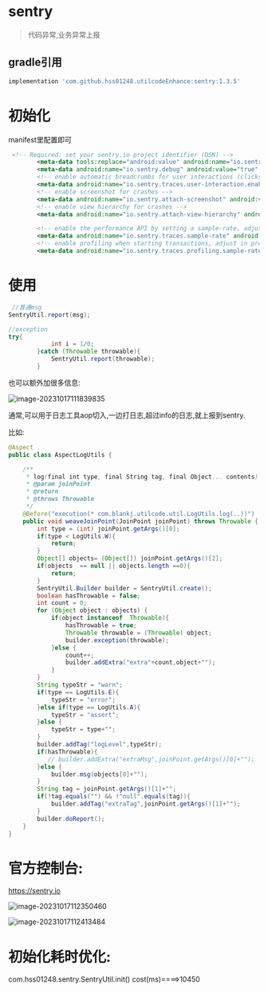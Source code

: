 # sentry 

> 代码异常,业务异常上报

## gradle引用

```groovy
implementation 'com.github.hss01248.utilcodeEnhance:sentry:1.3.5'
```



# 初始化

manifest里配置即可

```xml
 <!-- Required: set your sentry.io project identifier (DSN) -->
        <meta-data tools:replace="android:value" android:name="io.sentry.dsn" android:value="https://xxxx@yyyy.ingest.sentry.io/67777" />
        <meta-data android:name="io.sentry.debug" android:value="true" />
        <!-- enable automatic breadcrumbs for user interactions (clicks, swipes, scrolls) -->
        <meta-data android:name="io.sentry.traces.user-interaction.enable" android:value="true" />
        <!-- enable screenshot for crashes -->
        <meta-data android:name="io.sentry.attach-screenshot" android:value="true" />
        <!-- enable view hierarchy for crashes -->
        <meta-data android:name="io.sentry.attach-view-hierarchy" android:value="true" />

        <!-- enable the performance API by setting a sample-rate, adjust in production env -->
        <meta-data android:name="io.sentry.traces.sample-rate" android:value="1.0" />
        <!-- enable profiling when starting transactions, adjust in production env -->
        <meta-data android:name="io.sentry.traces.profiling.sample-rate" android:value="1.0" />
```



# 使用

```java
 //普通msg
SentryUtil.report(msg);

//exception
try{
            int i = 1/0;
        }catch (Throwable throwable){
            SentryUtil.report(throwable);
        }
```

也可以额外加很多信息:

![image-20231017111839835](https://cdn.jsdelivr.net/gh/shuiniuhss/myimages@main/imagemac3/image-20231017111839835.png)

通常,可以用于日志工具aop切入,一边打日志,超过info的日志,就上报到sentry.

比如:

```java
@Aspect
public class AspectLogUtils {

    /**
     * log(final int type, final String tag, final Object... contents)
     * @param joinPoint
     * @return
     * @throws Throwable
     */
    @Before("execution(* com.blankj.utilcode.util.LogUtils.log(..))")
    public void weaveJoinPoint(JoinPoint joinPoint) throws Throwable {
        int type = (int) joinPoint.getArgs()[0];
        if(type < LogUtils.W){
            return;
        }
        Object[] objects= (Object[]) joinPoint.getArgs()[2];
        if(objects  == null || objects.length ==0){
            return;
        }
        SentryUtil.Builder builder = SentryUtil.create();
        boolean hasThrowable = false;
        int count = 0;
        for (Object object : objects) {
            if(object instanceof  Throwable){
                hasThrowable = true;
                Throwable throwable = (Throwable) object;
                builder.exception(throwable);
            }else {
                count++;
                builder.addExtra("extra"+count,object+"");
            }
        }
        String typeStr = "warn";
        if(type == LogUtils.E){
            typeStr = "error";
        }else if(type == LogUtils.A){
            typeStr = "assert";
        }else {
            typeStr = type+"";
        }
        builder.addTag("logLevel",typeStr);
        if(hasThrowable){
           // builder.addExtra("extraMsg",joinPoint.getArgs()[0]+"");
        }else {
            builder.msg(objects[0]+"");
        }
        String tag = joinPoint.getArgs()[1]+"";
        if(!tag.equals("") && !"null".equals(tag)){
            builder.addTag("extraTag",joinPoint.getArgs()[1]+"");
        }
        builder.doReport();
    }
}
```



# 官方控制台:

https://sentry.io

![image-20231017112350460](https://cdn.jsdelivr.net/gh/shuiniuhss/myimages@main/imagemac3/image-20231017112350460.png)

![image-20231017112413484](https://cdn.jsdelivr.net/gh/shuiniuhss/myimages@main/imagemac3/image-20231017112413484.png)



# 初始化耗时优化:

com.hss01248.sentry.SentryUtil.init()   cost(ms)====>10450